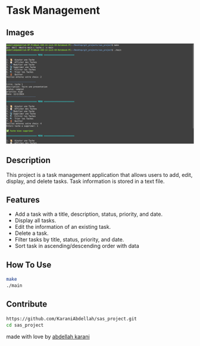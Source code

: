 # Task Management


## Images
<img src="images/application3.png">

## Description
This project is a task management application that allows users to add, edit, display, and delete tasks.
Task information is stored in a text file.

## Features
- Add a task with a title, description, status, priority, and date.
- Display all tasks.
- Edit the information of an existing task.
- Delete a task.
- Filter tasks by title, status, priority, and date.
- Sort task in ascending/descending order with data

## How To Use

``` bash
make
./main
```

## Contribute

```bash
https://github.com/KaraniAbdellah/sas_project.git
cd sas_project
```


made with love by <a href="https://www.linkedin.com/in/abdellah-karani-965928294/" target="_blank">abdellah karani</a>

